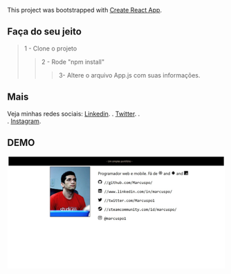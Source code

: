 This project was bootstrapped with [Create React App](https://github.com/facebook/create-react-app).

## Faça do seu jeito

> 1 - Clone o projeto
>> 2 - Rode "npm install"
>>> 3- Altere o arquivo App.js com suas informações.

## Mais

Veja minhas redes sociais:
 [Linkedin](https://www.linkedin.com/in/marcuspo/).
.                           [Twitter](https://twitter.com/Marcuspo1).
.                           
.                           [Instagram](http://instagram.com/marcuspo1/).


## DEMO

<img src="./src/DEMO.jpg">
